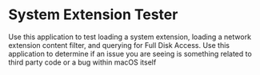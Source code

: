 # System Extension Tester

Use this application to test loading a system extension, loading a network extension content filter, and querying for Full Disk Access. Use this application to determine if an issue you are seeing is something related to third party code or a bug within macOS itself
